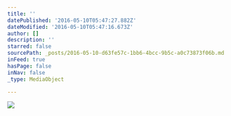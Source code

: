 ```yaml
---
title: ''
datePublished: '2016-05-10T05:47:27.882Z'
dateModified: '2016-05-10T05:47:16.673Z'
author: []
description: ''
starred: false
sourcePath: _posts/2016-05-10-d63fe57c-1bb6-4bcc-9b5c-a0c73873f06b.md
inFeed: true
hasPage: false
inNav: false
_type: MediaObject

---
```

![](https://the-grid-user-content.s3-us-west-2.amazonaws.com/9088e21b-9a3c-4f71-a2d7-9221bfb41464.jpg)